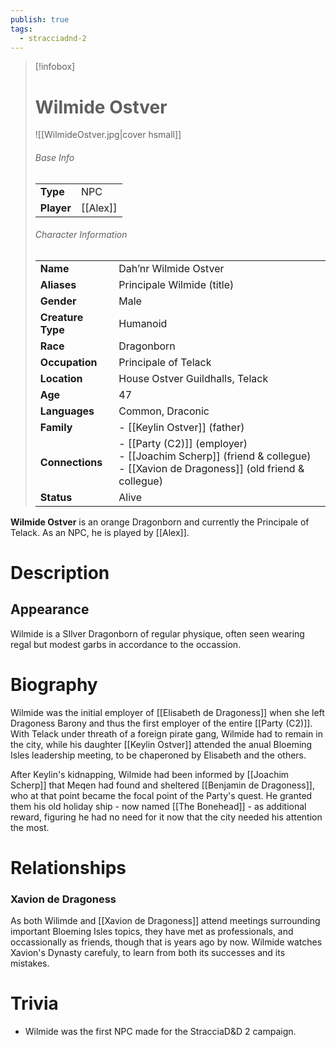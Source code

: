 ```yaml
---
publish: true
tags:
  - stracciadnd-2
---
```


> [!infobox]  
> # Wilmide Ostver
> ![[WilmideOstver.jpg|cover hsmall]]  
> ###### Base Info
> | | |  
> |---|---|  
> | **Type** | NPC |
> | **Player** | [[Alex]] |
> ###### Character Information  
> | | |  
> |---|---|  
> | **Name** | Dah’nr Wilmide Ostver |
> | **Aliases** | Principale Wilmide (title) |
> | **Gender** | Male | 
> | **Creature Type** | Humanoid |
> | **Race** | Dragonborn |  
> | **Occupation** | Principale of Telack |  
> | **Location** | House Ostver Guildhalls, Telack |
> | **Age** | 47 |
> | **Languages** | Common, Draconic |  
> | **Family** | - [[Keylin Ostver]] (father) |
> | **Connections** | - [[Party (C2)]] (employer)<br>- [[Joachim Scherp]] (friend & collegue)<br>- [[Xavion de Dragoness]] (old friend & collegue) |
> | **Status** | Alive |

**Wilmide Ostver** is an orange Dragonborn and currently the Principale of Telack. As an NPC, he is played by [[Alex]].
# Description
## Appearance
Wilmide is a SIlver Dragonborn of regular physique, often seen wearing regal but modest garbs in accordance to the occassion.
# Biography
Wilmide was the initial employer of [[Elisabeth de Dragoness]] when she left Dragoness Barony and thus the first employer of the entire [[Party (C2)]]. With Telack under threath of a foreign pirate gang, Wilmide had to remain in the city, while his daughter [[Keylin Ostver]] attended the anual Bloeming Isles leadership meeting, to be chaperoned by Elisabeth and the others.

After Keylin's kidnapping, Wilmide had been informed by [[Joachim Scherp]] that Meqen had found and sheltered [[Benjamin de Dragoness]], who at that point became the focal point of the Party's quest. He granted them his old holiday ship - now named [[The Bonehead]] - as additional reward, figuring he had no need for it now that the city needed his attention the most.  
# Relationships
### Xavion de Dragoness
As both Wilimde and [[Xavion de Dragoness]] attend meetings surrounding important Bloeming Isles topics, they have met as professionals, and occassionally as friends, though that is years ago by now. Wilmide watches Xavion's Dynasty carefuly, to learn from both its successes and its mistakes.
# Trivia
- Wilmide was the first NPC made for the StracciaD&D 2 campaign.
